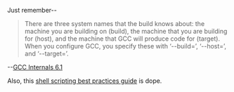 Just remember--
> There are three system names that the build knows about: the machine you are building
on (build), the machine that you are building for (host), and the machine that GCC will
produce code for (target). When you configure GCC, you specify these with ‘--build=’,
‘--host=’, and ‘--target=’.

--[GCC Internals 6.1](https://gcc.gnu.org/onlinedocs/gccint.pdf)

Also, this [shell scripting best practices guide](https://sharats.me/posts/shell-script-best-practices/) is dope.
